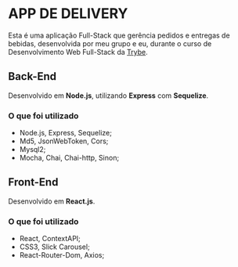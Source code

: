 # APP DE DELIVERY
Esta é uma aplicação Full-Stack que gerência pedidos e entregas de bebidas, desenvolvida por meu grupo e eu, durante o curso de Desenvolvimento Web Full-Stack da [Trybe](https://www.betrybe.com/).

## Back-End
Desenvolvido em **Node.js**, utilizando **Express** com **Sequelize**.

### O que foi utilizado
  - Node.js, Express, Sequelize;
  - Md5, JsonWebToken, Cors;
  - Mysql2;
  - Mocha, Chai, Chai-http, Sinon;


## Front-End
Desenvolvido em **React.js**.

### O que foi utilizado
  - React, ContextAPI;
  - CSS3, Slick Carousel;
  - React-Router-Dom, Axios;